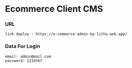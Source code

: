 # Ecommerce Client CMS 

### URL
```JS
link deploy : https://e-commerce-admin-by-litha.web.app/ 
```
### Data For Login
```JS
email: admin@mail.com
password: 1234567
```